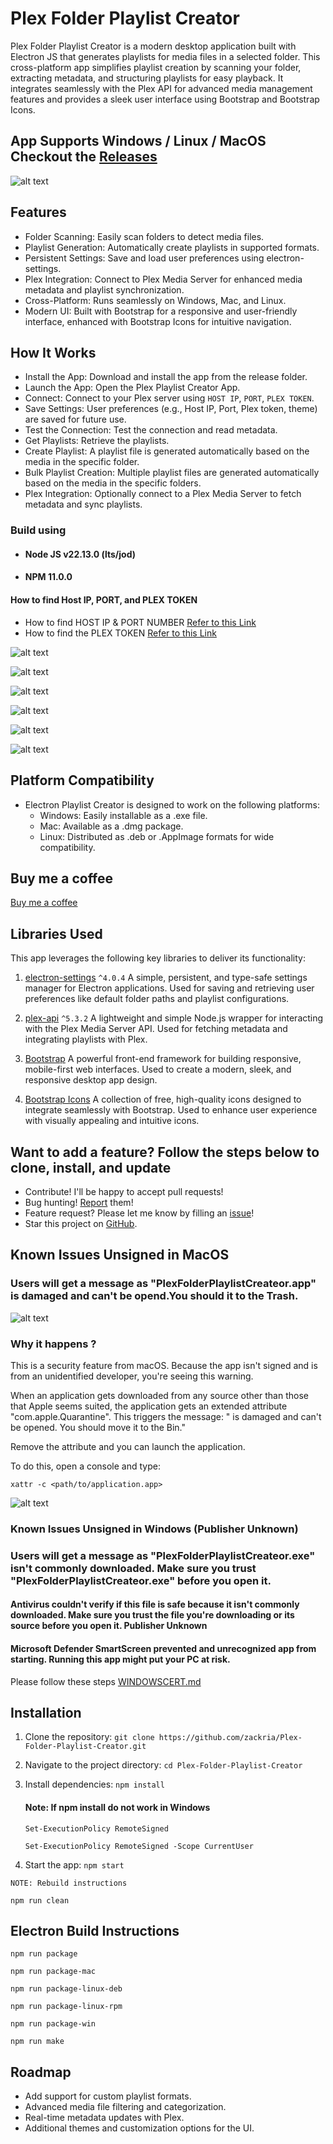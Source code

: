 # Plex Folder Playlist Creator

Plex Folder Playlist Creator is a modern desktop application built with Electron JS that generates playlists for media files in a selected folder. This cross-platform app simplifies playlist creation by scanning your folder, extracting metadata, and structuring playlists for easy playback. It integrates seamlessly with the Plex API for advanced media management features and provides a sleek user interface using Bootstrap and Bootstrap Icons.

## App Supports Windows / Linux / MacOS Checkout the [Releases](https://github.com/zackria/Plex-Folder-Playlist-Creator/releases)

![alt text](./img/01PlexFolderPlaylist.png)

## Features
- Folder Scanning: Easily scan folders to detect media files.
- Playlist Generation: Automatically create playlists in supported formats.
- Persistent Settings: Save and load user preferences using electron-settings.
- Plex Integration: Connect to Plex Media Server for enhanced media metadata and playlist synchronization.
- Cross-Platform: Runs seamlessly on Windows, Mac, and Linux.
- Modern UI: Built with Bootstrap for a responsive and user-friendly interface, enhanced with Bootstrap Icons for intuitive navigation.

## How It Works
- Install the App: Download and install the app from the release folder.
- Launch the App: Open the Plex Playlist Creator App.
- Connect: Connect to your Plex server using `HOST IP`, `PORT`, `PLEX TOKEN`.
- Save Settings: User preferences (e.g., Host IP, Port, Plex token, theme) are saved for future use.
- Test the Connection: Test the connection and read metadata.
- Get Playlists: Retrieve the playlists.
- Create Playlist: A playlist file is generated automatically based on the media in the specific folder.
- Bulk Playlist Creation: Multiple playlist files are generated automatically based on the media in the specific folders.
- Plex Integration: Optionally connect to a Plex Media Server to fetch metadata and sync playlists.

### Build using 
- #### Node JS v22.13.0 (lts/jod)
- #### NPM 11.0.0

#### How to find Host IP, PORT, and PLEX TOKEN 
- How to find HOST IP & PORT NUMBER [Refer to this Link](FINDHOST_PORT.md)
- How to find the PLEX TOKEN [Refer to this Link](FINDPLEXTOKEN.md)

![alt text](./img/02PlexTestConnection.png)

![alt text](./img/03PlexNavigationMenu.png)

![alt text](./img/04PlexGetPlaylist.png)

![alt text](./img/05PlexCreatePlaylistFolder.png)

![alt text](./img/06PlexBulkPlaylist.png)


![alt text](./img/07PlexM3UPlaylist.png)

## Platform Compatibility
- Electron Playlist Creator is designed to work on the following platforms:
    - Windows: Easily installable as a .exe file.
    - Mac: Available as a .dmg package.
    - Linux: Distributed as .deb or .AppImage formats for wide compatibility.

## Buy me a coffee
[Buy me a coffee](https://buymeacoffee.com/zackdawood)

## Libraries Used
This app leverages the following key libraries to deliver its functionality:

1. [electron-settings](https://github.com/nathanbuchar/electron-settings) `^4.0.4`
     A simple, persistent, and type-safe settings manager for Electron applications.
     Used for saving and retrieving user preferences like default folder paths and playlist configurations.

2. [plex-api](https://github.com/phillipj/node-plex-api) `^5.3.2`
     A lightweight and simple Node.js wrapper for interacting with the Plex Media Server API.
     Used for fetching metadata and integrating playlists with Plex.

3. [Bootstrap](https://getbootstrap.com/)
     A powerful front-end framework for building responsive, mobile-first web interfaces.
     Used to create a modern, sleek, and responsive desktop app design.

4. [Bootstrap Icons](https://icons.getbootstrap.com/)
     A collection of free, high-quality icons designed to integrate seamlessly with Bootstrap.
     Used to enhance user experience with visually appealing and intuitive icons.

## Want to add a feature? Follow the steps below to clone, install, and update

- Contribute! I'll be happy to accept pull requests!
- Bug hunting! [Report](https://github.com/zackria/Plex-Folder-Playlist-Creator/issues) them!
- Feature request? Please let me know by filling an [issue](https://github.com/zackria/Plex-Folder-Playlist-Creator/issues)!
- Star this project on [GitHub](https://github.com/zackria/Plex-Folder-Playlist-Creator).


## Known Issues Unsigned in MacOS
### Users will get a message as "PlexFolderPlaylistCreateor.app" is damaged and can't be opend.You should it to the Trash.

![alt text](./img/Codesignerror.png)

### Why it happens ?
This is a security feature from macOS. Because the app isn't signed and is from an unidentified developer, you're seeing this warning.

When an application gets downloaded from any source other than those that Apple seems suited, the application gets an extended attribute "com.apple.Quarantine". This triggers the message: " is damaged and can't be opened. You should move it to the Bin."

Remove the attribute and you can launch the application.

To do this, open a console and type:

`xattr -c <path/to/application.app>`

![alt text](./img/XATTR.png)

### Known Issues Unsigned in Windows (Publisher Unknown)
### Users will get a message as "PlexFolderPlaylistCreateor.exe" isn't commonly downloaded. Make sure you trust  "PlexFolderPlaylistCreateor.exe" before you open it.

#### Antivirus couldn't verify if this file is safe because it isn't commonly downloaded. Make sure you trust the file you're downloading or its source before you open it. Publisher Unknown

#### Microsoft Defender SmartScreen prevented and unrecognized app from starting. Running this app might put your PC at risk.

Please follow these steps [WINDOWSCERT.md](./WINDOWSCERT.md)

## Installation

1. Clone the repository:
     `git clone https://github.com/zackria/Plex-Folder-Playlist-Creator.git`

2. Navigate to the project directory:
     `cd Plex-Folder-Playlist-Creator`

3. Install dependencies:
     `npm install`

     #### Note: If npm install do not work in Windows 
     `Set-ExecutionPolicy RemoteSigned`

     `Set-ExecutionPolicy RemoteSigned -Scope CurrentUser`

4. Start the app:
     `npm start`


```NOTE: Rebuild instructions```

`npm run clean`


## Electron Build Instructions

`npm run package`

`npm run package-mac`

`npm run package-linux-deb`

`npm run package-linux-rpm`

`npm run package-win`

`npm run make`


## Roadmap
- Add support for custom playlist formats.
- Advanced media file filtering and categorization.
- Real-time metadata updates with Plex.
- Additional themes and customization options for the UI.

